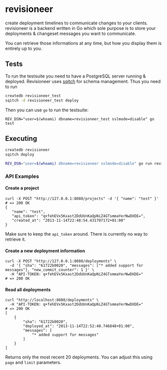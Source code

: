 # revisioneer

create deployment timelines to communicate changes to your clients.
revisioneer is a backend written in Go which sole purpose is to store your
deployments & changeset messages you want to communicate.

You can retrieve those informations at any time, but how you display them
is entirely up to you.

## Tests

To run the testsuite you need to have a PostgreSQL server running & deployed. Revisioneer uses [sqitch][1] for schema management. Thus you need to run

``` bash
createdb revisioneer_test
sqitch -d revisioneer_test deploy
```

Then you can use `go` to run the testsuite:

```
REV_DSN="user=$(whoami) dbname=revisioneer_test sslmode=disable" go test
```

## Executing

``` bash
createdb revisioneer
sqitch deploy

REV_DSN="user=$(whoami) dbname=revisioneer sslmode=disable" go run revisioneer.go
```

### API Examples

#### Create a project

    curl -X POST "http://127.0.0.1:8080/projects" -d '{ "name": "test" }'
    # => 200 OK
    {
       "name": "test",
       "api_token": "q+fehEVx5Kxast2DdUUnKaQpNiZ4GTsmmaYerNwDXDE=",
       "created_at": "2013-11-14T22:48:54.431707172+01:00"
    }

Make sure to keep the `api_token` around. There is currently no way to retrieve it.

#### Create a new deployment information

    curl -X POST "http://127.0.0.1:8080/deployments" \
      -d '{ "sha": "61722b0020", "messages": ["* added support for messages"], "new_commit_counter": 1 }' \
      -H "API-TOKEN: q+fehEVx5Kxast2DdUUnKaQpNiZ4GTsmmaYerNwDXDE="
    # => 200 OK

#### Read all deployments

    curl "http://localhost:8080/deployments" \
      -H "API-TOKEN: q+fehEVx5Kxast2DdUUnKaQpNiZ4GTsmmaYerNwDXDE="
    # => 200 OK
    [
        {
            "sha": "61722b0020",
            "deployed_at": "2013-11-14T22:52:40.746848+01:00",
            "messages": [
                "* added support for messages"
            ]
        }
    ]

Returns only the most recent 20 deployments. You can adjust this using `page` and `limit` parameters.

[1]:https://github.com/theory/sqitch